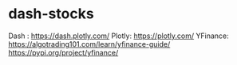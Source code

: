 # dash-stocks
Dash : https://dash.plotly.com/
Plotly: https://plotly.com/
YFinance: https://algotrading101.com/learn/yfinance-guide/
          https://pypi.org/project/yfinance/